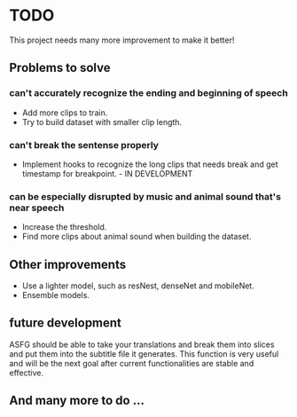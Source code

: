 # TODO

This project needs many more improvement to make it better!

## Problems to solve

### can't accurately recognize the ending and beginning of speech

- Add more clips to train.
- Try to build dataset with smaller clip length.

### can't break the sentense properly

- Implement hooks to recognize the long clips that needs break and get timestamp for breakpoint. - IN DEVELOPMENT

### can be especially disrupted by music and animal sound that's near speech

- Increase the threshold.
- Find more clips about animal sound when building the dataset.

## Other improvements

- Use a lighter model, such as resNest, denseNet and mobileNet.
- Ensemble models.

## future development

ASFG should be able to take your translations and break them into slices and put them into the subtitle file it generates. This function is very useful and will be the next goal after current functionalities are stable and effective.

## And many more to do ...
